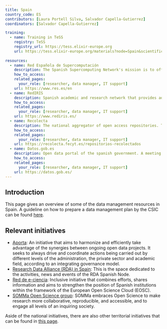 ```yaml
---
title: Spain
country_code: ES
contributors: [Laura Portell Silva, Salvador Capella-Gutierrez]
coordinators: [Salvador Capella-Gutierrez]

training:
  - name: Training in TeSS
    registry: TeSS
    registry_url: https://tess.elixir-europe.org
    url: https://tess.elixir-europe.org/materials?node=Spain&scientific_topics=Data+management
    
resources:
  - name: Red Española de Supercomputación
    description: The Spanish Supercomputing Network's mission is to offer the resources and services of supercomputing and data management necessary for the development of innovative and high-quality scientific and technological projects, through competitive calls based on the scientific excellence of the projects to be developed.
    how_to_access: 
    related_pages:
      your_role: [researcher, data manager, IT support]
    url: https://www.res.es/en
  - name: RedIRIS
    description: Spanish academic and research network that provides advanced communication services to the scientific community and national universities.
    how_to_access: 
    related_pages:
      your_role: [researcher, data manager, IT support]
    url: https://www.rediris.es/
  - name: Recolecta
    description: The national aggregator of open access repositories. This platform brings together all the Spanish digital infrastructures in which open access research results are published and / or deposited.
    how_to_access: 
    related_pages:
      your_role: [researcher, data manager, IT support]
    url: https://recolecta.fecyt.es/repositorios-recolectados 
  - name: Datos.gob.es
    description: Open data portal of the spanish government. A meeting point for the various actors that make up the open data ecosystem.
    how_to_access: 
    related_pages:
      your_role: [researcher, data manager, IT support]
    url: https://datos.gob.es/
---
```


## Introduction 

This page gives an overview of some of the data management resources in Spain. A guideline on how to prepare a data management plan by the CSIC can be found [here](https://digital.csic.es/dc/politicas/preparacion-planes-gestion-datos.jsp).

## Relevant initiatives

- [Aporta](https://datos.gob.es/es/acerca-de-la-iniciativa-aporta): An initiative that aims to harmonize and efficiently take advantage of the synergies between ongoing open data projects. It seeks to always drive and coordinate actions being carried out by different levels of the administration, the private sector and academic field, according to an integrating governance model.
- [Research Data Alliance (RDA) in Spain](https://www.rd-alliance.org/groups/rda-spain): This is the space dedicated to the activities, news and events of the RDA Spanish Node.
- [Red de e-ciencia](https://www.e-ciencia.es/): Inclusive initiative that combines efforts, shares information and aims to strengthen the position of Spanish institutions within the framework of the European Open Science Cloud (EOSC).
- [SOMMa Open Science group](https://www.somma.es/research/open-science): SOMMa embraces Open Science to make research more collaborative, reproducible, and accessible, and to engage all levels of an inquiring society.

Aside of the national initiatives, there are also other territorial initiatives that can be found in [this page](https://datos.gob.es/es/iniciativas/categoria/salud-2285/categoria/ciencia-y-tecnologia-2271).
